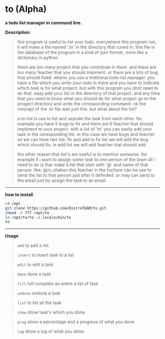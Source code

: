 # to (Alpha)

**a todo list manager in command line.**

**Description**:

>	this program is useful to list your todo.
>	everywhere this program run, it will make a file named '.to' in the
>	directory that runed in.
>	this file is the database of the program in a kind of json format, more
>	like a dictionary in python.
>	
>	there are too many project that you contribute in them.
>	and there are too many feacher that you should impiment.
>	or there are a lots of bug that should fixed.
>	whene you use a triditional todo-list manager. you have a file which 
>	you write your todo in there and you have to indicate which task is for 
>	what project.
>	but with this program you dont need to do that. easy add your list
>	in the directory of that project.
>	and any time that you need to know what you should do for what project
>	go to the progect directory and write the coresponding command.
>	ok the concept of the .to file was just this. but what about the list?
>	
>	a to-list is use to list and seprate the task from each other.
>	for example you have 5 bugs to fix and there are 6 feacher that should
>	impliment to your project. with a list of 'to' you can easily add your
>	task in the coresponding list. in this case we have bugs and feacher
>	so we can have two list: fix and add
>	in fix list we will add the bug which should fix.
>	in add list we will add feacher that should add.
>	
>	the other reasen that list's are useful is to mention someone.
>	for example if i want to assign some task to one person of the team all i need to do
>	is that make a list that start with '@' and name of that person. like: @m_shaben
>	this feacher in the fuchure can be use to send the list to that person just after
>	it definded. or may can send to the email just by assign the task to an email.

---

**how to install**

```bash
cd /opt
git clone https://github.com/DistroTEAM/to.git
chmod -R 777 /opt/to
ln /opt/to/to ~/.locale/bin/to
to
```

---

**Usage**
>
> ``` add ``` to add a list
>
> ``` insert ``` to insert task to a list
>
> ```edit``` to edit a task


> ```done``` done a task
>
> ```fill``` full complete an entire a list of task
>
> ```undone``` undone a task


> ``` list ``` to list all the task
>
> ``` show ``` show task's which you done


> ``` prog ``` show a percentage and a progress of what you done
> 
> ``` log ``` show a log of what you done.
